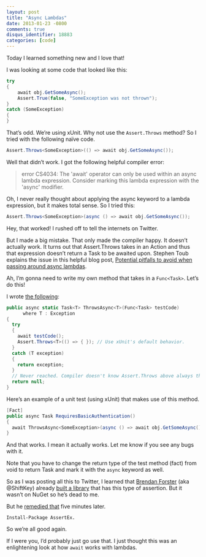 ```yaml
---
layout: post
title: "Async Lambdas"
date: 2013-01-23 -0800
comments: true
disqus_identifier: 18883
categories: [code]
---
```

Today I learned something new and I love that!

I was looking at some code that looked like this:

```csharp
try
{
    await obj.GetSomeAsync();
    Assert.True(false, "SomeException was not thrown");
}
catch (SomeException)
{
}
```

That’s odd. We’re using xUnit. Why not use the `Assert.Throws` method?
So I tried with the following naïve code.

```csharp
Assert.Throws<SomeException>(() => await obj.GetSomeAsync());
```

Well that didn’t work. I got the following helpful compiler error:

> error CS4034: The 'await' operator can only be used within an async
> lambda expression. Consider marking this lambda expression with the
> 'async' modifier.

Oh, I never really thought about applying the async keyword to a lambda
expression, but it makes total sense. So I tried this:

```csharp
Assert.Throws<SomeException>(async () => await obj.GetSomeAsync());
```

Hey, that worked! I rushed off to tell the internets on Twitter.

But I made a big mistake. That only made the compiler happy. It doesn’t
actually work. It turns out that Assert.Throws takes in an Action and
thus that expression doesn’t return a Task to be awaited upon. Stephen
Toub explains the issue in this helpful blog post, [Potential pitfalls
to avoid when passing around async
lambdas](http://blogs.msdn.com/b/pfxteam/archive/2012/02/08/10265476.aspx "Potential pitfalls with async lambdas").

Ah, I’m gonna need to write my own method that takes in a `Func<Task>`.
Let’s do this!

I wrote [the following](https://gist.github.com/4616366 "ThrowsAsync"):

```csharp
public async static Task<T> ThrowsAsync<T>(Func<Task> testCode)
      where T : Exception
{
  try
  {
    await testCode();
    Assert.Throws<T>(() => { }); // Use xUnit's default behavior.
  }
  catch (T exception)
  {
    return exception;
  }
  // Never reached. Compiler doesn't know Assert.Throws above always throws.
  return null;
}
```

Here’s an example of a unit test (using xUnit) that makes use of this
method.

```csharp
[Fact]
public async Task RequiresBasicAuthentication()
{
  await ThrowsAsync<SomeException>(async () => await obj.GetSomeAsync());
}
```

And that works. I mean it actually works. Let me know if you see any
bugs with it.

Note that you have to change the return type of the test method (fact)
from void to return Task and mark it with the `async` keyword as well.

So as I was posting all this to Twitter, I learned that [Brendan
Forster](https://twitter.com/shiftkey "ShiftKey") (aka @ShiftKey)
already [built a
library](https://github.com/pprovost/AssertEx/ "https://github.com/pprovost/AssertEx/")
that has this type of assertion. But it wasn’t on NuGet so he’s dead to
me.

But he [remedied
that](https://nuget.org/packages/AssertEx/ "AssertEx on NuGet") five
minutes later.

`Install-Package AssertEx.`

So we’re all good again.

If I were you, I’d probably just go use that. I just thought this was an
enlightening look at how `await` works with lambdas.

